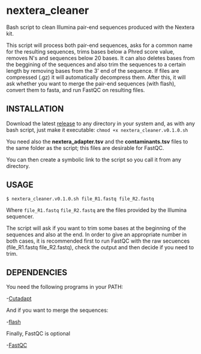 # nextera_cleaner
Bash script to clean Illumina pair-end sequences produced with the Nextera kit.

This script will process both pair-end sequences, asks for a common
name for the resulting sequences, trims bases below a Phred score value, removes N's
and sequences below 20 bases. It can also deletes bases from the
beggining of the sequences and also trim the sequences to a certain length
by removing bases from the 3' end of the sequence.
If files are compressed (.gz) it will automatically decompress them.
After this, it will ask whether you want to merge the pair-end sequences (with flash), convert them to fasta,
and run FastQC on resulting files.

## INSTALLATION ##

Download the latest [release](https://github.com/GenomicaMicrob/nextera_cleaner/releases/latest) to any directory in your system and, as with any bash script, just make it executable: ```chmod +x nextera_cleaner.v0.1.0.sh```

You need also the **nextera_adapter.tsv** and the **contaminants.tsv** files to the same folder as the script; this files are desirable for FastQC.

You can then create a symbolic link to the script so you call it from any directory.

## USAGE ##

`$ nextera_cleaner.v0.1.0.sh file_R1.fastq file_R2.fastq`

Where `file_R1.fastq` `file_R2.fastq` are the files provided by the Illumina sequencer.

The script will ask if you want to trim some bases at the beginning of the sequences and also at the end. In order to give an appropriate number in both cases, it is recommended first to run FastQC with the raw secuences (file_R1.fastq file_R2.fastq), check the output and then decide if you need to trim. 

## DEPENDENCIES ##

You need the following programs in your PATH:

-[Cutadapt](https://github.com/marcelm/cutadapt)

And if you want to merge the sequences:

-[flash](https://ccb.jhu.edu/software/FLASH/)

Finally, FastQC is optional

-[FastQC](http://www.bioinformatics.babraham.ac.uk/projects/fastqc)

